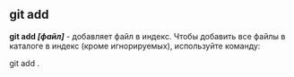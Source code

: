 ## git add

**git add *[файл]*** - добавляет файл в индекс. 
Чтобы добавить все файлы в каталоге в индекс (кроме игнорируемых), используйте команду:

git add .